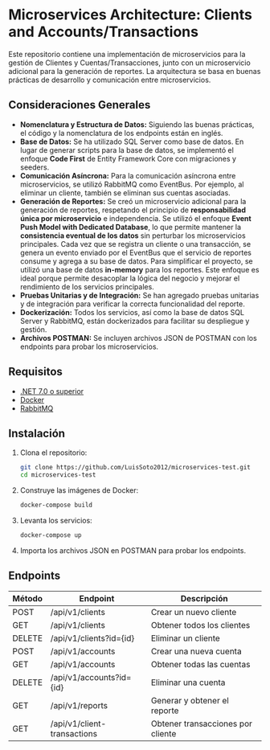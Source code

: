 # Microservices Architecture: Clients and Accounts/Transactions

Este repositorio contiene una implementación de microservicios para la gestión de Clientes y Cuentas/Transacciones, junto con un microservicio adicional para la generación de reportes. La arquitectura se basa en buenas prácticas de desarrollo y comunicación entre microservicios.

## Consideraciones Generales

- **Nomenclatura y Estructura de Datos:** Siguiendo las buenas prácticas, el código y la nomenclatura de los endpoints están en inglés.
- **Base de Datos:** Se ha utilizado SQL Server como base de datos. En lugar de generar scripts para la base de datos, se implementó el enfoque **Code First** de Entity Framework Core con migraciones y seeders.
- **Comunicación Asíncrona:** Para la comunicación asíncrona entre microservicios, se utilizó RabbitMQ como EventBus. Por ejemplo, al eliminar un cliente, también se eliminan sus cuentas asociadas.
- **Generación de Reportes:** Se creó un microservicio adicional para la generación de reportes, respetando el principio de **responsabilidad única por microservicio** e independencia. Se utilizó el enfoque **Event Push Model with Dedicated Database**, lo que permite mantener la **consistencia eventual de los datos** sin perturbar los microservicios principales. Cada vez que se registra un cliente o una transacción, se genera un evento enviado por el EventBus que el servicio de reportes consume y agrega a su base de datos. Para simplificar el proyecto, se utilizó una base de datos **in-memory** para los reportes. Este enfoque es ideal porque permite desacoplar la lógica del negocio y mejorar el rendimiento de los servicios principales.
- **Pruebas Unitarias y de Integración:** Se han agregado pruebas unitarias y de integración para verificar la correcta funcionalidad del reporte.
- **Dockerización:** Todos los servicios, así como la base de datos SQL Server y RabbitMQ, están dockerizados para facilitar su despliegue y gestión.
- **Archivos POSTMAN:** Se incluyen archivos JSON de POSTMAN con los endpoints para probar los microservicios.

## Requisitos

- [.NET 7.0 o superior](https://dotnet.microsoft.com/download)
- [Docker](https://www.docker.com/get-started)
- [RabbitMQ](https://www.rabbitmq.com/download.html)

## Instalación

1. Clona el repositorio:

   ```bash
   git clone https://github.com/LuisSoto2012/microservices-test.git
   cd microservices-test
   ```

2. Construye las imágenes de Docker:

   ```bash
   docker-compose build
   ```

3. Levanta los servicios:

   ```bash
   docker-compose up
   ```

4. Importa los archivos JSON en POSTMAN para probar los endpoints.

## Endpoints

| Método | Endpoint                    | Descripción                       |
| ------ | --------------------------- | --------------------------------- |
| POST   | /api/v1/clients             | Crear un nuevo cliente            |
| GET    | /api/v1/clients             | Obtener todos los clientes        |
| DELETE | /api/v1/clients?id={id}     | Eliminar un cliente               |
| POST   | /api/v1/accounts            | Crear una nueva cuenta            |
| GET    | /api/v1/accounts            | Obtener todas las cuentas         |
| DELETE | /api/v1/accounts?id={id}    | Eliminar una cuenta               |
| GET    | /api/v1/reports             | Generar y obtener el reporte      |
| GET    | /api/v1/client-transactions | Obtener transacciones por cliente |
